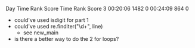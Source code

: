 Day       Time  Rank  Score       Time   Rank  Score
  3   00:20:06  1482      0   00:24:09    864      0


- could've used isdigit for part 1
- could've used re.finditer("\d+", line) 
	- see new_main
- is there a better way to do the 2 for loops?